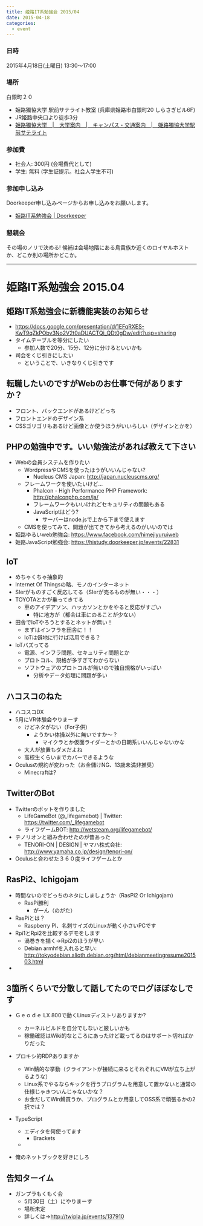 ```yaml
---
title: 姫路IT系勉強会 2015/04
date: 2015-04-18
categories:
  - event
---
```


### 日時

2015年4月18日(土曜日) 13:30～17:00

### 場所

白銀町２０

-   姫路獨協大学 駅前サテライト教室 (兵庫県姫路市白銀町20 しらさぎビル6F)
-   JR姫路中央口より徒歩3分
-   [姫路獨協大学　|　大学案内　|　キャンパス・交通案内　|　姫路獨協大学駅前サテライト](http://www.himeji-du.ac.jp/access/satellite/)

### 参加費

-   社会人: 300円 (会場費代として)
-   学生: 無料 (学生証提示。社会人学生不可)

### 参加申し込み

Doorkeeper申し込みページからお申し込みをお願いします。

-   [姫路IT系勉強会 | Doorkeeper](https://histudy.doorkeeper.jp/)

### 懇親会

その場のノリで決める!
候補は会場地階にある鳥貴族か近くのロイヤルホストか、どこか別の場所かどこか。

------------------------------------------------------------------------

﻿姫路IT系勉強会 2015.04
=======================

姫路IT系勉強会に新機能実装のお知らせ
------------------------------------

-   <https://docs.google.com/presentation/d/1EFqRXES-KwT9qZkPObv3No2V2t0aDUACTQi_QDt0gDw/edit?usp=sharing>
-   タイムテーブルを等分にしたい
    -   参加人数で20分、15分、12分に分けるといいかも
-   司会をくじ引きにしたい
    -   ということで、いきなりくじ引きです

転職したいのですがWebのお仕事で何がありますか？
-----------------------------------------------

-   フロント、バックエンドがあるけどどっち
-   フロントエンドのデザイン系
-   CSSゴリゴリもあるけど画像とか使うほうがいいらしい（デザインとかを）

PHPの勉強中です。いい勉強法があれば教えて下さい
-----------------------------------------------

-   Webの会員システムを作りたい
    -   WordpressやCMSを使ったほうがいいんじゃない?
        -   Nucleus CMS Japan: <http://japan.nucleuscms.org/>
    -   フレームワークを使いたいけど…
        -   Phalcon - High Performance PHP Framework: <http://phalconphp.com/ja/>
        -   フレームワークもいいけれどセキュリティの問題もある
        -   JavaScriptはどう?
            -   サーバーはnode.jsで上から下まで使えます
    -   CMSを使ってみて、問題が出てきてから考えるのがいいのでは
-   姫路ゆるいweb勉強会: <https://www.facebook.com/himejiyuruiweb>
-   姫路JavaScript勉強会: <https://histudy.doorkeeper.jp/events/22831>

IoT
---

-   めちゃくちゃ抽象的
-   Internet Of Thingsの略、モノのインターネット
-   SIerがものすごく反応してる（SIerが売るものが無い・・・）
-   TOYOTAとかが乗ってきてる
    -   車のアイデアソン、ハッカソンとかをやると反応がすごい
        -   特に地方が（都会は車にのることが少ない）
-   田舎でIoTやろうとするとネットが無い！
    -   まずはインフラを田舎に！！
    -   IoTは僻地に行けば活用できる？
-   IoTバズってる
    -   電源、インフラ問題、セキュリティ問題とか
    -   プロトコル、規格が多すぎてわからない
    -   ソフトウェアのプロトコルが無いので独自規格がいっぱい
        -   分析やデータ処理に問題が多い

ハコスコのねた
--------------

-   ハコスコDX
-   5月にVR体験会やりまーす
    -   けどネタがない（For子供）
        -   ようかい体操以外に無いですか～？
            -   マイクラとか仮面ライダーとかの日朝系いいんじゃないかな
    -   大人が放置もダメだよね
    -   高校生くらいまでカバーできるような
-   Oculusの規約が変わった（お金儲けNG、13歳未満非推奨）
    -   Minecraftは?

TwitterのBot
------------

-   Twitterのボットを作りました
    -   LifeGameBot (@\_lifegamebot) | Twitter: <https://twitter.com/_lifegamebot>
    -   ライフゲームBOT: <http://wetsteam.org/lifegamebot/>
-   テノリオンと組み合わせたのが昔あった
    -   TENORI-ON | DESIGN | ヤマハ株式会社: <http://www.yamaha.co.jp/design/tenori-on/>
-   Oculusと合わせた３６０度ライフゲームとか

RasPi2、Ichigojam
-----------------

-   時間ないのでどっちのネタにしましょうか（RasPi2 Or Ichigojam)
    -   RasPi勝利
        -   がーん（のがた）
-   RasPiとは？
    -   Raspberry PI、名刺サイズのLinuxが動く小さいPCです
-   Rpi1とRpi2を比較するデモをします
    -   渦巻きを描く→Rpi2のほうが早い
    -   Debian armhfを入れると早い: <http://tokyodebian.alioth.debian.org/html/debianmeetingresume201503.html>
-   

3箇所くらいで分散して話してたのでログほぼなしです
-------------------------------------------------

-   Ｇｅｏｄｅ LX 800で動くLinuxディストリありますか?
    -   カーネルビルドを自分でしないと厳しいかも
    -   稼働確認はWiki的なところにあったけど載ってるのはサポート切ればかりだった
-   プロキシ的RDPありますか

    -   Win鯖的な挙動（クライアントが接続に来るとそれぞれにVMが立ち上がるような）
    -   Linux系でやるならキックを行うプログラムを用意して置かないと通常の仕様じゃきついんじゃないかな？
    -   お金だしてWin鯖買うか、プログラムとか用意してOSS系で頑張るかの2択では？
-   TypeScript

    -   エディタを何使ってます
        -   Brackets
    -   

-   俺のネットブックを好きにしろ

告知ターイム
------------

-   ガンプラもくもく会
    -   5月30日（土）にやりまーす
    -   場所未定
    -   詳しくは-&gt;<http://twipla.jp/events/137910>

​
